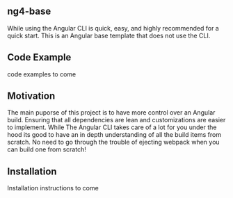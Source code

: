 ## ng4-base

While using the Angular CLI is quick, easy, and highly recommended for a quick start. This is an Angular base template that does not use the CLI. 

## Code Example

code examples to come

## Motivation

The main puporse of this project is to have more control over an Angular build. Ensuring that all dependencies are lean and customizations are easier to implement. While The Angular CLI takes care of a lot for you under the hood its good to have an in depth understanding of all the build items from scratch. No need to go through the trouble of ejecting webpack when you can build one from scratch! 

## Installation

Installation instructions to come





